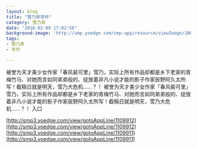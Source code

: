 ```yaml
---
layout: blog
title: "雪乃来写作"
category: 雪乃来
date: "2018-02-09 17:02:56"
background-image: 'http://smp.yoedge.com/smp-app/resource/viewImage/1003809appline.png'
tags:
- 雪乃来
- 写作

---
```

被誉为天才美少女作家「春风裴可里」雪乃，实际上所有作品却都是乡下老家的青梅竹马、对她而言如同弟弟般的、绽放着非凡小说才能的影子作家辰野阿久太所写！截稿日就是明天，雪乃大危机……？！
被誉为天才美少女作家「春风裴可里」雪乃，实际上所有作品却都是乡下老家的青梅竹马、对她而言如同弟弟般的、绽放着非凡小说才能的影子作家辰野阿久太所写！截稿日就是明天，雪乃大危机……？！
入口

[http://smp3.yoedge.com/view/gotoAppLine/1109912](http://smp3.yoedge.com/view/gotoAppLine/1109912)
[http://smp3.yoedge.com/view/gotoAppLine/1109911](http://smp3.yoedge.com/view/gotoAppLine/1109911)

        

